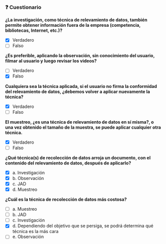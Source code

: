 ### ❓ Cuestionario

**¿La investigación, como técnica de relevamiento de datos, también permite obtener información fuera de la empresa (competencia, bibliotecas, Internet, etc.)?**

- [x] Verdadero
- [ ] Falso

**¿Es preferible, aplicando la observación, sin conocimiento del usuario, filmar al usuario y luego revisar los videos?**

- [ ] Verdadero
- [x] Falso

**Cualquiera sea la técnica aplicada, si el usuario no firma la conformidad del relevamiento de datos, ¿debemos volver a aplicar nuevamente la técnica?**

- [x] Verdadero
- [ ] Falso

**El muestreo, ¿es una técnica de relevamiento de datos en sí misma?, o una vez obtenido el tamaño de la muestra, se puede aplicar cualquier otra técnica.**

- [x] Verdadero
- [ ] Falso

**¿Qué técnica(s) de recolección de datos arroja un documento, con el contenido del relevamiento de datos, después de aplicarlo?**

- [x] a. Investigación
- [x] b. Observación
- [x] c. JAD
- [x] d. Muestreo

**¿Cuál es la técnica de recolección de datos más costosa?**

- [ ] a. Muestreo
- [ ] b. JAD
- [ ] c. Investigación
- [x] d. Dependiendo del objetivo que se persiga, se podrá determina qué técnica es la más cara
- [ ] e. Observación
